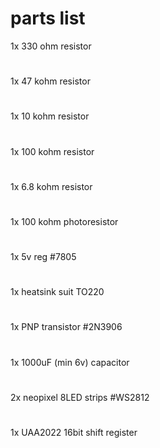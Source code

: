 # parts list
1x 330 ohm resistor
#
1x 47 kohm resistor
#
1x 10 kohm resistor
#
1x 100 kohm resistor
#
1x 6.8 kohm resistor
#
1x 100 kohm photoresistor
#
1x 5v reg #7805
#
1x heatsink suit TO220
#
1x PNP transistor #2N3906
#
1x 1000uF (min 6v) capacitor
#
2x neopixel 8LED strips #WS2812
#
1x UAA2022 16bit shift register
